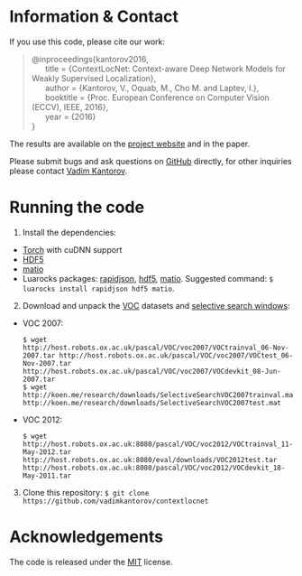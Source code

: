 # Information & Contact
If you use this code, please cite our work:
> @inproceedings{kantorov2016,  
&nbsp;&nbsp;&nbsp;&nbsp;&nbsp;&nbsp;title = {ContextLocNet: Context-aware Deep Network Models for Weakly Supervised Localization},  
&nbsp;&nbsp;&nbsp;&nbsp;&nbsp;&nbsp;author = {Kantorov, V., Oquab, M., Cho M. and Laptev, I.},  
&nbsp;&nbsp;&nbsp;&nbsp;&nbsp;&nbsp;booktitle = {Proc. European Conference on Computer Vision (ECCV), IEEE, 2016},  
&nbsp;&nbsp;&nbsp;&nbsp;&nbsp;&nbsp;year = {2016}  
}

The results are available on the [project website](http://www.di.ens.fr/willow/research/contextlocnet) and in the paper.

Please submit bugs and ask questions on [GitHub](http://github.com/vadimkantorov/contextlocnet/issues) directly, for other inquiries please contact [Vadim Kantorov](mailto:vadim.kantorov@gmail.com).

# Running the code
1. Install the dependencies:
  - [Torch](http://github.com/torch/distro) with cuDNN support
  - [HDF5](http://www.hdfgroup.org/HDF5/)
  - [matio](http://github.com/tbeu/matio)
  - Luarocks packages: [rapidjson](http://github.com/xpol/lua-rapidjson), [hdf5](http://github.com/deepmind/torch-hdf5), [matio](http://github.com/soumith/matio-ffi.torch). Suggested command: `$ luarocks install rapidjson hdf5 matio`.
2. Download and unpack the [VOC](http://host.robots.ox.ac.uk/pascal/VOC/) datasets and [selective search windows](http://koen.me/research/selectivesearch/):
  - VOC 2007:
    
    ```
    $ wget http://host.robots.ox.ac.uk/pascal/VOC/voc2007/VOCtrainval_06-Nov-2007.tar http://host.robots.ox.ac.uk/pascal/VOC/voc2007/VOCtest_06-Nov-2007.tar http://host.robots.ox.ac.uk/pascal/VOC/voc2007/VOCdevkit_08-Jun-2007.tar
    $ wget http://koen.me/research/downloads/SelectiveSearchVOC2007trainval.mat http://koen.me/research/downloads/SelectiveSearchVOC2007test.mat
    ```
  - VOC 2012:
    
    ```
    $ wget http://host.robots.ox.ac.uk:8080/pascal/VOC/voc2012/VOCtrainval_11-May-2012.tar http://host.robots.ox.ac.uk:8080/eval/downloads/VOC2012test.tar http://host.robots.ox.ac.uk:8080/pascal/VOC/voc2012/VOCdevkit_18-May-2011.tar
    ```
3. Clone this repository: `$ git clone https://github.com/vadimkantorov/contextlocnet`

# Acknowledgements
The code is released under the [MIT](http://github.com/vadimkantorov/contextlocnet/blob/master/LICENSE.md) license.

